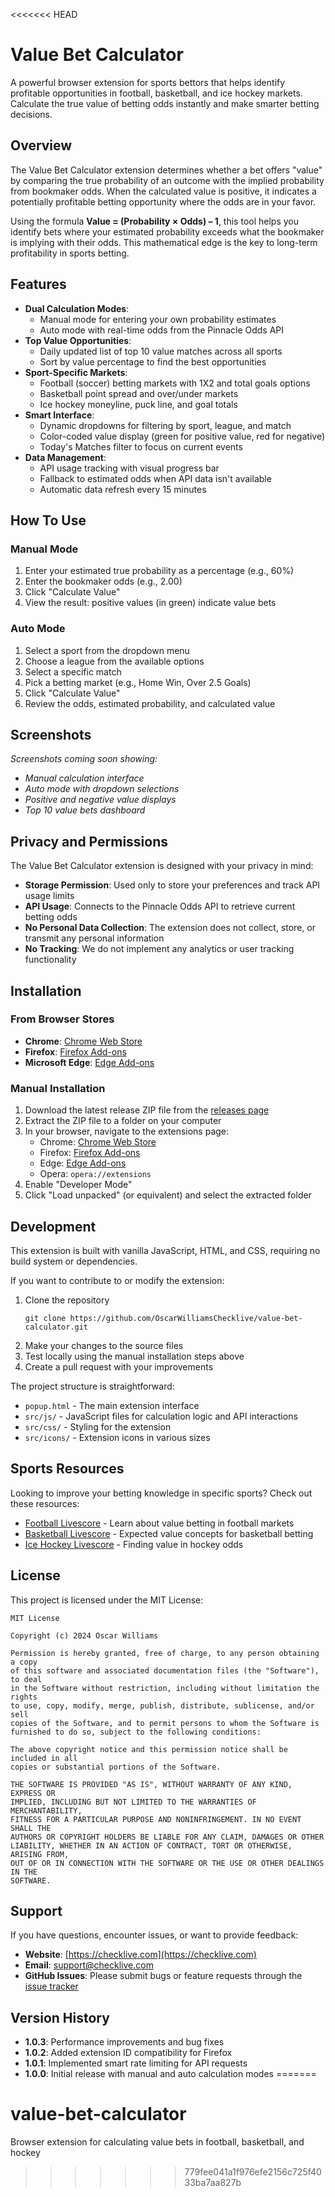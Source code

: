 <<<<<<< HEAD
# Value Bet Calculator

A powerful browser extension for sports bettors that helps identify profitable opportunities in football, basketball, and ice hockey markets. Calculate the true value of betting odds instantly and make smarter betting decisions.

## Overview

The Value Bet Calculator extension determines whether a bet offers "value" by comparing the true probability of an outcome with the implied probability from bookmaker odds. When the calculated value is positive, it indicates a potentially profitable betting opportunity where the odds are in your favor.

Using the formula **Value = (Probability × Odds) – 1**, this tool helps you identify bets where your estimated probability exceeds what the bookmaker is implying with their odds. This mathematical edge is the key to long-term profitability in sports betting.

## Features

- **Dual Calculation Modes**:
  - Manual mode for entering your own probability estimates
  - Auto mode with real-time odds from the Pinnacle Odds API
- **Top Value Opportunities**:
  - Daily updated list of top 10 value matches across all sports
  - Sort by value percentage to find the best opportunities
- **Sport-Specific Markets**:
  - Football (soccer) betting markets with 1X2 and total goals options
  - Basketball point spread and over/under markets
  - Ice hockey moneyline, puck line, and goal totals
- **Smart Interface**:
  - Dynamic dropdowns for filtering by sport, league, and match
  - Color-coded value display (green for positive value, red for negative)
  - Today's Matches filter to focus on current events
- **Data Management**:
  - API usage tracking with visual progress bar
  - Fallback to estimated odds when API data isn't available
  - Automatic data refresh every 15 minutes

## How To Use

### Manual Mode
1. Enter your estimated true probability as a percentage (e.g., 60%)
2. Enter the bookmaker odds (e.g., 2.00)
3. Click "Calculate Value"
4. View the result: positive values (in green) indicate value bets

### Auto Mode
1. Select a sport from the dropdown menu
2. Choose a league from the available options
3. Select a specific match
4. Pick a betting market (e.g., Home Win, Over 2.5 Goals)
5. Click "Calculate Value"
6. Review the odds, estimated probability, and calculated value

## Screenshots

*Screenshots coming soon showing:*
- *Manual calculation interface*
- *Auto mode with dropdown selections*
- *Positive and negative value displays*
- *Top 10 value bets dashboard*

## Privacy and Permissions

The Value Bet Calculator extension is designed with your privacy in mind:

- **Storage Permission**: Used only to store your preferences and track API usage limits
- **API Usage**: Connects to the Pinnacle Odds API to retrieve current betting odds
- **No Personal Data Collection**: The extension does not collect, store, or transmit any personal information
- **No Tracking**: We do not implement any analytics or user tracking functionality

## Installation

### From Browser Stores

- **Chrome**: [Chrome Web Store]([https://chromewebstore.google.com/detail/value-bet-calculator/ecpolligfbgacipimpmckmimlfnhkdff)
- **Firefox**: [Firefox Add-ons]([https://addons.mozilla.org/en-US/firefox/addon/value-bet-calculator/)
- **Microsoft Edge**: [Edge Add-ons]([https://microsoftedge.microsoft.com/addons/detail/value-bet-calculator/ohfhmlekaeelkepncjafikpnbdfeegpj)


### Manual Installation

1. Download the latest release ZIP file from the [releases page](https://github.com/OscarWilliamsChecklive/value-bet-calculator/releases)
2. Extract the ZIP file to a folder on your computer
3. In your browser, navigate to the extensions page:
   - Chrome: [Chrome Web Store]([https://chromewebstore.google.com/detail/value-bet-calculator/ecpolligfbgacipimpmckmimlfnhkdff)
   - Firefox: [Firefox Add-ons]([https://addons.mozilla.org/en-US/firefox/addon/value-bet-calculator/)
   - Edge: [Edge Add-ons]([https://microsoftedge.microsoft.com/addons/detail/value-bet-calculator/ohfhmlekaeelkepncjafikpnbdfeegpj)
   - Opera: `opera://extensions`
4. Enable "Developer Mode"
5. Click "Load unpacked" (or equivalent) and select the extracted folder

## Development

This extension is built with vanilla JavaScript, HTML, and CSS, requiring no build system or dependencies.

If you want to contribute to or modify the extension:

1. Clone the repository
   ```
   git clone https://github.com/OscarWilliamsChecklive/value-bet-calculator.git
   ```
2. Make your changes to the source files
3. Test locally using the manual installation steps above
4. Create a pull request with your improvements

The project structure is straightforward:
- `popup.html` - The main extension interface
- `src/js/` - JavaScript files for calculation logic and API interactions
- `src/css/` - Styling for the extension
- `src/icons/` - Extension icons in various sizes

## Sports Resources

Looking to improve your betting knowledge in specific sports? Check out these resources:

- [Football Livescore](https://checklive.com/sport-football) - Learn about value betting in football markets
- [Basketball Livescore](https://checklive.com/sport-basketball) - Expected value concepts for basketball betting
- [Ice Hockey Livescore](https://checklive.com/sport-ice-hockey) - Finding value in hockey odds

## License

This project is licensed under the MIT License:

```
MIT License

Copyright (c) 2024 Oscar Williams

Permission is hereby granted, free of charge, to any person obtaining a copy
of this software and associated documentation files (the "Software"), to deal
in the Software without restriction, including without limitation the rights
to use, copy, modify, merge, publish, distribute, sublicense, and/or sell
copies of the Software, and to permit persons to whom the Software is
furnished to do so, subject to the following conditions:

The above copyright notice and this permission notice shall be included in all
copies or substantial portions of the Software.

THE SOFTWARE IS PROVIDED "AS IS", WITHOUT WARRANTY OF ANY KIND, EXPRESS OR
IMPLIED, INCLUDING BUT NOT LIMITED TO THE WARRANTIES OF MERCHANTABILITY,
FITNESS FOR A PARTICULAR PURPOSE AND NONINFRINGEMENT. IN NO EVENT SHALL THE
AUTHORS OR COPYRIGHT HOLDERS BE LIABLE FOR ANY CLAIM, DAMAGES OR OTHER
LIABILITY, WHETHER IN AN ACTION OF CONTRACT, TORT OR OTHERWISE, ARISING FROM,
OUT OF OR IN CONNECTION WITH THE SOFTWARE OR THE USE OR OTHER DEALINGS IN THE
SOFTWARE.
```

## Support

If you have questions, encounter issues, or want to provide feedback:

- **Website**: [https://checklive.com](https://checklive.com)
- **Email**: support@checklive.com
- **GitHub Issues**: Please submit bugs or feature requests through the [issue tracker](https://github.com/OscarWilliamsChecklive/value-bet-calculator/issues)

## Version History

- **1.0.3**: Performance improvements and bug fixes
- **1.0.2**: Added extension ID compatibility for Firefox
- **1.0.1**: Implemented smart rate limiting for API requests
- **1.0.0**: Initial release with manual and auto calculation modes 
=======
# value-bet-calculator
Browser extension for calculating value bets in football, basketball, and hockey
>>>>>>> 779fee041a1f976efe2156c725f4033ba7aa827b

